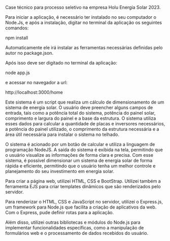 Case técnico para processo seletivo na empresa Holu Energia Solar 2023.

Para iniciar a aplicação, é necessário ter instalado no seu computador o Node.Js, e após a instalação, digitar no terminal da aplicação os seguintes comandos:

npm install

Automaticamente ele irá instalar as ferramentas necessárias definidas pelo autor no package.json.

Após isso deve ser digitado no terminal da aplicação:

node app.js 

e acessar no navegador a url:

http://localhost:3000/home

Este sistema é um script que realiza um cálculo de dimensionamento de um sistema de energia solar. O usuário deve preencher alguns campos de entrada, tais como a potência total do sistema, potência do painel solar, comprimento e largura do painel e a base da estrutura. O sistema utiliza esses dados para calcular a quantidade de placas e inversores necessários, a potência do painel utilizado, o comprimento da estrutura necessária e a área útil necessária para instalar o sistema no telhado.

O sistema é acionado por um botão de calcular e utiliza a linguagem de programação NodeJS. A saída do sistema é exibida na tela, permitindo que o usuário visualize as informações de forma clara e precisa. Com esse sistema, é possível dimensionar um sistema de energia solar de forma rápida e eficiente, permitindo que o usuário tenha um melhor controle e planejamento do seu investimento em energia solar.

Para criar a página web, utilizei HTML, CSS e BootStrap. Utilizei também a ferramenta EJS para criar templates dinâmicos que são renderizados pelo servidor.

Para renderizar o HTML, CSS e JavaScript no servidor, utilizei o Express.js, um framework para Node.js que facilita a criação de aplicativos da web. Com o Express, pude definir rotas para a aplicação.

Além disso, utilizei outras bibliotecas e módulos do Node.js para implementar funcionalidades específicas, como a manipulação de formulários web e o processamento de dados recebidos do usuário.
